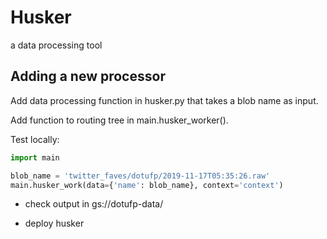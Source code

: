 # Husker

a data processing tool

## Adding a new processor

Add data processing function in husker.py that takes a blob name as input.

Add function to routing tree in main.husker_worker().

Test locally:

```python
import main

blob_name = 'twitter_faves/dotufp/2019-11-17T05:35:26.raw'
main.husker_work(data={'name': blob_name}, context='context')
```

- check output in gs://dotufp-data/

- deploy husker
